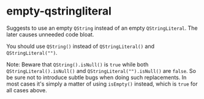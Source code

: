 # empty-qstringliteral

Suggests to use an empty `QString` instead of an empty `QStringLiteral`.
The later causes unneeded code bloat.

You should use `QString()` instead of `QStringLiteral()` and `QStringLiteral("")`.

Note: Beware that `QString().isNull()` is `true` while both `QStringLiteral().isNull()` and `QStringLiteral("").isNull()` are `false`.
So be sure not to introduce subtle bugs when doing such replacements. In most cases it's simply a matter of using `isEmpty()` instead, which is `true` for all cases above.
